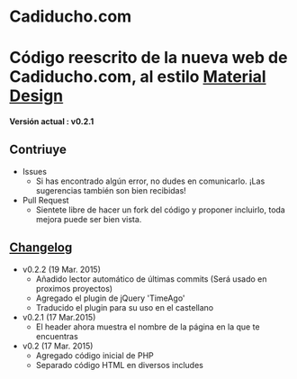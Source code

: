 # Cadiducho.com
Código reescrito de la nueva web de Cadiducho.com, al estilo [Material Design](http://www.google.com/design/spec/material-design/introduction.html)
===========
#### Versión actual : v0.2.1

## Contriuye
- Issues
    - Si has encontrado algún error, no dudes en comunicarlo. ¡Las sugerencias también son bien recibidas!
- Pull Request
    - Sientete libre de hacer un fork del código y proponer incluirlo, toda mejora puede ser bien vista.

## [Changelog](https://github.com/Cadiducho/Cadiducho.com/changelog.md)
- v0.2.2 (19 Mar. 2015)
    - Añadido lector automático de últimas commits (Será usado en proximos proyectos)
    - Agregado el plugin de jQuery 'TimeAgo'
    - Traducido el plugin para su uso en el castellano
- v0.2.1 (17 Mar.2015)
    - El header ahora muestra el nombre de la página en la que te encuentras
- v0.2 (17 Mar. 2015)
    - Agregado código inicial de PHP
    - Separado código HTML en diversos includes